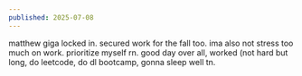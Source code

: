 ```yaml
---
published: 2025-07-08
---
```


matthew giga locked in. secured work for the fall too. ima also not stress too much on work. prioritize myself rn. good day over all, worked (not hard but long, do leetcode, do dl bootcamp, gonna sleep well tn.